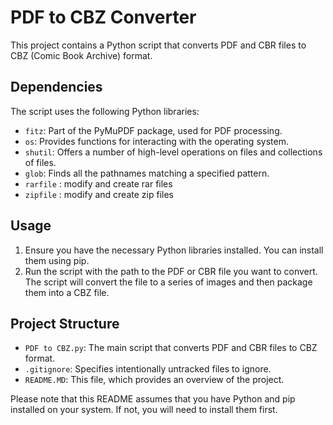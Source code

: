 # PDF to CBZ Converter

This project contains a Python script that converts PDF and CBR files to CBZ (Comic Book Archive) format.

## Dependencies

The script uses the following Python libraries:

- `fitz`: Part of the PyMuPDF package, used for PDF processing.
- `os`: Provides functions for interacting with the operating system.
- `shutil`: Offers a number of high-level operations on files and collections of files.
- `glob`: Finds all the pathnames matching a specified pattern.
- `rarfile` : modify and create rar files
- `zipfile` : modify and create zip files


## Usage

1. Ensure you have the necessary Python libraries installed. You can install them using pip.
2. Run the script with the path to the PDF or CBR file you want to convert. The script will convert the file to a series of images and then package them into a CBZ file.

## Project Structure

- `PDF to CBZ.py`: The main script that converts PDF and CBR files to CBZ format.
- `.gitignore`: Specifies intentionally untracked files to ignore.
- `README.MD`: This file, which provides an overview of the project.

Please note that this README assumes that you have Python and pip installed on your system. If not, you will need to install them first.